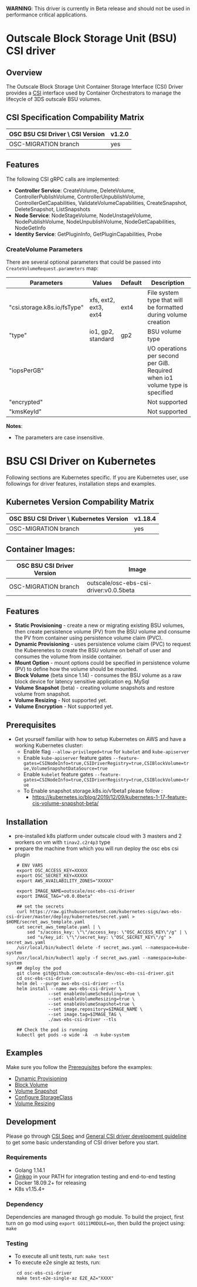 
**WARNING**: This driver is currently in Beta release and should not be used in performance critical applications.

# Outscale Block Storage Unit (BSU) CSI driver

## Overview

The Outscale Block Storage Unit Container Storage Interface (CSI) Driver provides a [CSI](https://github.com/container-storage-interface/spec/blob/master/spec.md) interface used by Container Orchestrators to manage the lifecycle of 3DS outscale BSU volumes.

## CSI Specification Compability Matrix

| OSC BSU CSI Driver \ CSI Version       |  v1.2.0|
|----------------------------------------|--------|
| OSC-MIGRATION branch                   | yes    |


## Features
The following CSI gRPC calls are implemented:
* **Controller Service**: CreateVolume, DeleteVolume, ControllerPublishVolume, ControllerUnpublishVolume, ControllerGetCapabilities, ValidateVolumeCapabilities, CreateSnapshot, DeleteSnapshot, ListSnapshots
* **Node Service**: NodeStageVolume, NodeUnstageVolume, NodePublishVolume, NodeUnpublishVolume, NodeGetCapabilities, NodeGetInfo
* **Identity Service**: GetPluginInfo, GetPluginCapabilities, Probe

### CreateVolume Parameters
There are several optional parameters that could be passed into `CreateVolumeRequest.parameters` map:

| Parameters                  | Values                | Default  | Description                                                   |
|-----------------------------|-----------------------|----------|-------------------------------------------------------------- |
| "csi.storage.k8s.io/fsType" | xfs, ext2, ext3, ext4 | ext4     |File system type that will be formatted during volume creation |
| "type"                      | io1, gp2, standard    | gp2      |BSU volume type                                                |
| "iopsPerGB"                 |                       |          |I/O operations per second per GiB. Required when io1 volume type is specified |
| "encrypted"                 |                       |          |Not supported | 
| "kmsKeyId"                  |                       |          |Not supported |

**Notes**:
* The parameters are case insensitive.

# BSU CSI Driver on Kubernetes
Following sections are Kubernetes specific. If you are Kubernetes user, use followings for driver features, installation steps and examples.

## Kubernetes Version Compability Matrix
| OSC BSU CSI Driver \ Kubernetes Version|v1.18.4| 
|----------------------------------------|-------|
| OSC-MIGRATION branch                   | yes   |


## Container Images:
|OSC BSU CSI Driver Version | Image                                     |
|---------------------------|-------------------------------------------|
| OSC-MIGRATION branch      |outscale/osc-ebs-csi-driver:v0.0.5beta     |

## Features
* **Static Provisioning** - create a new or migrating existing BSU volumes, then create persistence volume (PV) from the BSU volume and consume the PV from container using persistence volume claim (PVC).
* **Dynamic Provisioning** - uses persistence volume claim (PVC) to request the Kuberenetes to create the BSU volume on behalf of user and consumes the volume from inside container.
* **Mount Option** - mount options could be specified in persistence volume (PV) to define how the volume should be mounted.
* **Block Volume** (beta since 1.14) - consumes the BSU volume as a raw block device for latency sensitive application eg. MySql
* **Volume Snapshot** (beta) - creating volume snapshots and restore volume from snapshot.
* **Volume Resizing**  - Not supported yet.
* **Volume Encryption** - Not supported yet.

## Prerequisites

* Get yourself familiar with how to setup Kubernetes on AWS and have a working Kubernetes cluster:
  * Enable flag `--allow-privileged=true` for `kubelet` and `kube-apiserver`
  * Enable `kube-apiserver` feature gates `--feature-gates=CSINodeInfo=true,CSIDriverRegistry=true,CSIBlockVolume=true,VolumeSnapshotDataSource=true`
  * Enable `kubelet` feature gates `--feature-gates=CSINodeInfo=true,CSIDriverRegistry=true,CSIBlockVolume=true`
  * To Enable snapshot.storage.k8s.io/v1beta1 please follow :
    * https://kubernetes.io/blog/2019/12/09/kubernetes-1-17-feature-cis-volume-snapshot-beta/

## Installation

- pre-installed k8s platform under outscale cloud with 3 masters and 2 workers on vm with `tinav2.c2r4p3` type
- prepare the machine from which you will run deploy the osc ebs csi plugin

```
    # ENV VARS 
    export OSC_ACCESS_KEY=XXXXX
    export OSC_SECRET_KEY=XXXXX
    export AWS_AVAILABILITY_ZONES="XXXXX"
    
    export IMAGE_NAME=outscale/osc-ebs-csi-driver
    export IMAGE_TAG="v0.0.0beta"
    
    ## set the secrets
    curl https://raw.githubusercontent.com/kubernetes-sigs/aws-ebs-csi-driver/master/deploy/kubernetes/secret.yaml > $HOME/secret_aws_template.yaml
    cat secret_aws_template.yaml | \
        sed "s/access_key: \"\"/access_key: \"OSC_ACCESS_KEY\"/g" | \
        sed "s/key_id: \"\"/secret_key: \"OSC_SECRET_KEY\"/g" > secret_aws.yaml
    /usr/local/bin/kubectl delete -f secret_aws.yaml --namespace=kube-system
    /usr/local/bin/kubectl apply -f secret_aws.yaml --namespace=kube-system
    ## deploy the pod
    git clone git@github.com:outscale-dev/osc-ebs-csi-driver.git
    cd osc-ebs-csi-driver
    helm del --purge aws-ebs-csi-driver --tls
    helm install --name aws-ebs-csi-driver \
                --set enableVolumeScheduling=true \
                --set enableVolumeResizing=true \
                --set enableVolumeSnapshot=true \
                --set image.repository=$IMAGE_NAME \
                --set image.tag=$IMAGE_TAG \
                ./aws-ebs-csi-driver --tls
                
    ## Check the pod is running
    kubectl get pods -o wide -A  -n kube-system
```

## Examples
Make sure you follow the [Prerequisites](README.md#Prerequisites) before the examples:
* [Dynamic Provisioning](../examples/kubernetes/dynamic-provisioning)
* [Block Volume](../examples/kubernetes/block-volume)
* [Volume Snapshot](../examples/kubernetes/snapshot)
* [Configure StorageClass](../examples/kubernetes/storageclass)
* [Volume Resizing](../examples/kubernetes/resizing)

## Development
Please go through [CSI Spec](https://github.com/container-storage-interface/spec/blob/master/spec.md) and [General CSI driver development guideline](https://kubernetes-csi.github.io/docs/introduction.html?highlight=Deve#development-and-deployment) to get some basic understanding of CSI driver before you start.

### Requirements
* Golang 1.14.1
* [Ginkgo](https://github.com/onsi/ginkgo) in your PATH for integration testing and end-to-end testing
* Docker 18.09.2+ for releasing
* K8s v1.15.4+

### Dependency
Dependencies are managed through go module. To build the project, first turn on go mod using `export GO111MODULE=on`, then build the project using: `make`

### Testing
* To execute all unit tests, run: `make test`
* To execute e2e single az tests, run: 
```
    cd osc-ebs-csi-driver
    make test-e2e-single-az E2E_AZ="XXXX"
```
